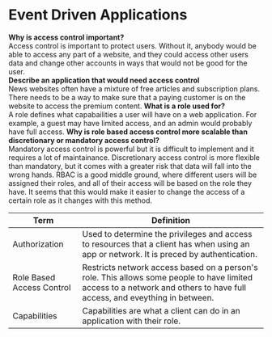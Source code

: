 # Event Driven Applications

__Why is access control important?__  
Access control is important to protect users. Without it, anybody would be able to access any part of a website, and they could access other users data and change other accounts in ways that would not be good for the user.  
__Describe an application that would need access control__  
News websites often have a mixture of free articles and subscription plans. There needs to be a way to make sure that a paying customer is on the website to access the premium content.
__What is a role used for?__  
A role defines what capabailities a user will have on a web application. For example, a guest may have limited access, and an admin would probably have full access.
__Why is role based access control more scalable than discretionary or mandatory access control?__  
Mandatory access control is powerful but it is difficult to implement and it requires a lot of maintainance. Discretionary access control is more flexible than mandatory, but it comes with a greater risk that data will fall into the wrong hands. RBAC is a good middle ground, where different users will be assigned their roles, and all of their access will be based on the role they have. It seems that this would make it easier to change the access of a certain role as it changes with this method.  

|Term | Definition |  
|---|---| 
| Authorization |  Used to determine the privileges and access to resources that a client has when using an app or network. It is preced by authentication.  |
| Role Based Access Control | Restricts network access based on a person's role. This allows some people to have limited access to a network and others to have full access, and eveything in between.|
| Capabilities | Capabilities are what a client can do in an application with their role. |